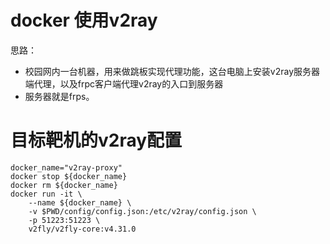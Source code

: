 # docker 使用v2ray

思路：
- 校园网内一台机器，用来做跳板实现代理功能，这台电脑上安装v2ray服务器端代理，以及frpc客户端代理v2ray的入口到服务器
- 服务器就是frps。



# 目标靶机的v2ray配置

```
docker_name="v2ray-proxy"
docker stop ${docker_name}
docker rm ${docker_name}
docker run -it \
    --name ${docker_name} \
    -v $PWD/config/config.json:/etc/v2ray/config.json \
    -p 51223:51223 \
    v2fly/v2fly-core:v4.31.0
```

